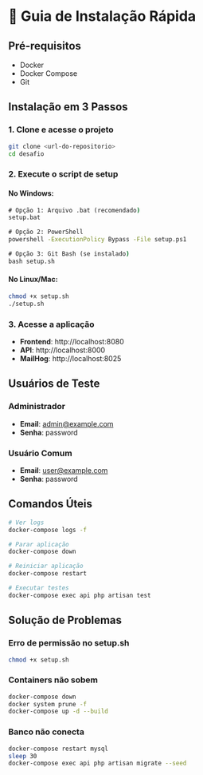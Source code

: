 # 🚀 Guia de Instalação Rápida

## Pré-requisitos
- Docker
- Docker Compose
- Git

## Instalação em 3 Passos

### 1. Clone e acesse o projeto
```bash
git clone <url-do-repositorio>
cd desafio
```

### 2. Execute o script de setup

#### No Windows:
```cmd
# Opção 1: Arquivo .bat (recomendado)
setup.bat

# Opção 2: PowerShell
powershell -ExecutionPolicy Bypass -File setup.ps1

# Opção 3: Git Bash (se instalado)
bash setup.sh
```

#### No Linux/Mac:
```bash
chmod +x setup.sh
./setup.sh
```

### 3. Acesse a aplicação
- **Frontend**: http://localhost:8080
- **API**: http://localhost:8000
- **MailHog**: http://localhost:8025

## Usuários de Teste

### Administrador
- **Email**: admin@example.com
- **Senha**: password

### Usuário Comum
- **Email**: user@example.com
- **Senha**: password

## Comandos Úteis

```bash
# Ver logs
docker-compose logs -f

# Parar aplicação
docker-compose down

# Reiniciar aplicação
docker-compose restart

# Executar testes
docker-compose exec api php artisan test
```

## Solução de Problemas

### Erro de permissão no setup.sh
```bash
chmod +x setup.sh
```

### Containers não sobem
```bash
docker-compose down
docker system prune -f
docker-compose up -d --build
```

### Banco não conecta
```bash
docker-compose restart mysql
sleep 30
docker-compose exec api php artisan migrate --seed
```
